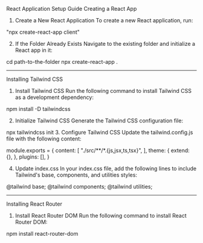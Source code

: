 React Application Setup Guide
Creating a React App
1. Create a New React Application
To create a new React application, run:

"npx create-react-app client" 

2. If the Folder Already Exists
Navigate to the existing folder and initialize a React app in it:

cd path-to-the-folder
npx create-react-app .
__________________________________________________________________________________
Installing Tailwind CSS
1. Install Tailwind CSS
Run the following command to install Tailwind CSS as a development dependency:

npm install -D tailwindcss


2. Initialize Tailwind CSS
Generate the Tailwind CSS configuration file:

npx tailwindcss init
3. Configure Tailwind CSS
Update the tailwind.config.js file with the following content:

module.exports = {
  content: [
    "./src/**/*.{js,jsx,ts,tsx}",
  ],
  theme: {
    extend: {},
  },
  plugins: [],
}


4. Update index.css
In your index.css file, add the following lines to include Tailwind's base, components, and utilities styles:

@tailwind base;
@tailwind components;
@tailwind utilities;
____________________________________________________________________________________

Installing React Router
1. Install React Router DOM
Run the following command to install React Router DOM:

npm install react-router-dom
